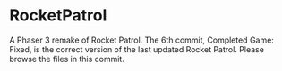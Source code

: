 # RocketPatrol
A Phaser 3 remake of Rocket Patrol.
The 6th commit, Completed Game: Fixed, is the correct version of the last updated Rocket Patrol. Please browse the files in this commit.
